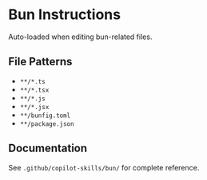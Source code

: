# Bun Instructions

Auto-loaded when editing bun-related files.

## File Patterns

- `**/*.ts`
- `**/*.tsx`
- `**/*.js`
- `**/*.jsx`
- `**/bunfig.toml`
- `**/package.json`

## Documentation

See `.github/copilot-skills/bun/` for complete reference.
